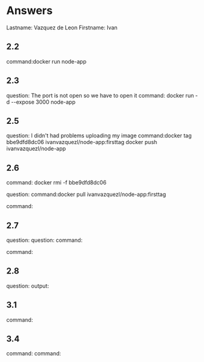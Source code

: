 # Answers

Lastname: Vazquez de Leon
Firstname: Ivan

## 2.2
command:docker run node-app

## 2.3
question: The port is not open so we have to open it
command: docker run -d --expose 3000 node-app


## 2.5
question: I didn't had problems uploading my image
command:docker tag bbe9dfd8dc06 ivanvazquezl/node-app:firsttag
		docker push ivanvazquezl/node-app

## 2.6
command: docker rmi -f bbe9dfd8dc06

question:
command:docker pull ivanvazquezl/node-app:firsttag

command:

## 2.7
question:
question:
command:

command:

## 2.8
question:
output:

## 3.1
command:

## 3.4
command:
command:
